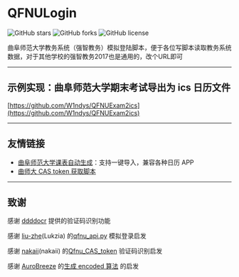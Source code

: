 # QFNULogin

![GitHub stars](https://img.shields.io/github/stars/W1ndys/QFNULogin)
![GitHub forks](https://img.shields.io/github/forks/W1ndys/QFNULogin)
![GitHub license](https://img.shields.io/github/license/W1ndys/QFNULogin)

曲阜师范大学教务系统（强智教务）模拟登陆脚本，便于各位写脚本读取教务系统数据，对于其他学校的强智教务2017也是通用的，改个URL即可

---

## 示例实现：曲阜师范大学期末考试导出为 ics 日历文件

[https://github.com/W1ndys/QFNUExam2ics](https://github.com/W1ndys/QFNUExam2ics)

---

## 友情链接

- [曲阜师范大学课表自动生成](https://github.com/liu-zhe/QFNU-ics)：支持一键导入，兼容各种日历 APP
- [曲师大 CAS token 获取脚本](https://github.com/nakaii-002/Qfnu_CAS_token)

---

## 致谢

感谢 [ddddocr](https://github.com/sml2h3/ddddocr) 提供的验证码识别功能

感谢 [liu-zhe](https://github.com/liu-zhe)(Lukzia) 的[qfnu_api.py](https://github.com/liu-zhe/QFNU-ics/blob/main/qfnu_api.py) 模拟登录启发

感谢 [nakaii](https://github.com/nakaii-002)(nakaii) 的[Qfnu_CAS_token](https://github.com/nakaii-002/Qfnu_CAS_token) 验证码识别启发

感谢 [AuroBreeze](https://github.com/AuroBreeze) 的[生成 encoded 算法](https://github.com/W1ndys/QFNULogin/commit/f76a20c80656a34cea2e2db4e988917cf404d00a) 的启发
